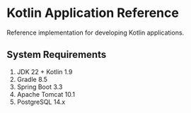 # Kotlin Application Reference
Reference implementation for developing Kotlin applications.

## System Requirements

1. JDK 22 + Kotlin 1.9
2. Gradle 8.5
3. Spring Boot 3.3
4. Apache Tomcat 10.1
5. PostgreSQL 14.x